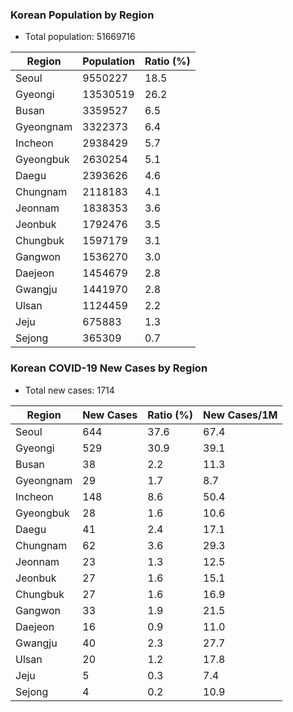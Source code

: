 ### Korean Population by Region
* Total population: 51669716

| Region | Population | Ratio (%) |
| ------ | ---------- | --------- |
| Seoul | 9550227 | 18.5 |
| Gyeongi | 13530519 | 26.2 |
| Busan | 3359527 | 6.5 |
| Gyeongnam | 3322373 | 6.4 |
| Incheon | 2938429 | 5.7 |
| Gyeongbuk | 2630254 | 5.1 |
| Daegu | 2393626 | 4.6 |
| Chungnam | 2118183 | 4.1 |
| Jeonnam | 1838353 | 3.6 |
| Jeonbuk | 1792476 | 3.5 |
| Chungbuk | 1597179 | 3.1 |
| Gangwon | 1536270 | 3.0 |
| Daejeon | 1454679 | 2.8 |
| Gwangju | 1441970 | 2.8 |
| Ulsan | 1124459 | 2.2 |
| Jeju | 675883 | 1.3 |
| Sejong | 365309 | 0.7 |

### Korean COVID-19 New Cases by Region
* Total new cases: 1714

| Region | New Cases | Ratio (%) | New Cases/1M |
| ------ | ---------- | --------- | ------------ |
| Seoul | 644 | 37.6 | 67.4 |
| Gyeongi | 529 | 30.9 | 39.1 |
| Busan | 38 | 2.2 | 11.3 |
| Gyeongnam | 29 | 1.7 | 8.7 |
| Incheon | 148 | 8.6 | 50.4 |
| Gyeongbuk | 28 | 1.6 | 10.6 |
| Daegu | 41 | 2.4 | 17.1 |
| Chungnam | 62 | 3.6 | 29.3 |
| Jeonnam | 23 | 1.3 | 12.5 |
| Jeonbuk | 27 | 1.6 | 15.1 |
| Chungbuk | 27 | 1.6 | 16.9 |
| Gangwon | 33 | 1.9 | 21.5 |
| Daejeon | 16 | 0.9 | 11.0 |
| Gwangju | 40 | 2.3 | 27.7 |
| Ulsan | 20 | 1.2 | 17.8 |
| Jeju | 5 | 0.3 | 7.4 |
| Sejong | 4 | 0.2 | 10.9 |
